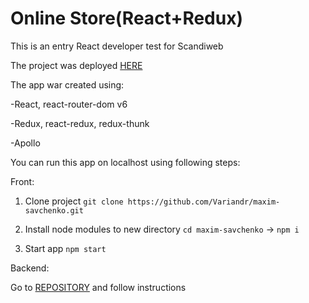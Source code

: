 # Online Store(React+Redux)

This is an entry React developer test for Scandiweb

The project was deployed [HERE](https://variandr.github.io/maxim-savchenko)

The app war created using:

-React, react-router-dom v6

-Redux, react-redux, redux-thunk

-Apollo

You can run this app on localhost using following steps:

Front:

1. Clone project `git clone https://github.com/Variandr/maxim-savchenko.git`

2. Install node modules to new directory `cd maxim-savchenko` -> `npm i`

3. Start app `npm start`

Backend:

Go to [REPOSITORY](https://github.com/scandiweb/junior-react-endpoint) and follow instructions

